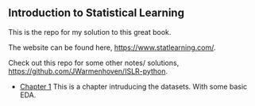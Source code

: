 ## Introduction to Statistical Learning

This is the repo for my solution to this great book.

The website can be found here, https://www.statlearning.com/.

Check out this repo for some other notes/ solutions, https://github.com/JWarmenhoven/ISLR-python.

* [Chapter 1](chapter_1.ipynb)
This is a chapter intruducing the datasets. With some basic EDA.